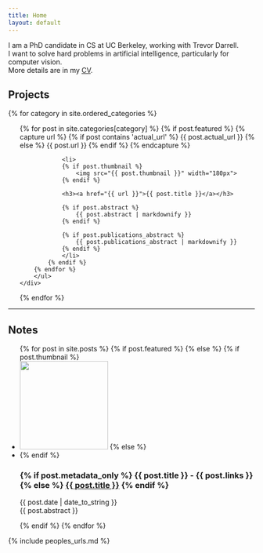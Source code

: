 ```yaml
---
title: Home
layout: default
---
```

I am a PhD candidate in CS at UC Berkeley, working with Trevor Darrell.
<br />
I want to solve hard problems in artificial intelligence, particularly for computer vision.
<br />
More details are in my [CV](/sergey_karayev_cv.pdf).

## Projects

<div class="grid">
{% for category in site.ordered_categories %}
    <div class="unit one-of-two">
        <ul class="projects">
        {% for post in site.categories[category] %}
            {% if post.featured %}
                <!--
                    Can pull the code to process different types of project displays
                    into a plugin later.
                -->
                {% capture url %}
                    {% if post contains 'actual_url' %}
                        {{ post.actual_url }}
                    {% else %}
                        {{ post.url }}
                    {% endif %}
                {% endcapture %}

                <li>
                {% if post.thumbnail %}
                    <img src="{{ post.thumbnail }}" width="180px">
                {% endif %}

                <h3><a href="{{ url }}">{{ post.title }}</a></h3>

                {% if post.abstract %}
                    {{ post.abstract | markdownify }}
                {% endif %}

                {% if post.publications_abstract %}
                    {{ post.publications_abstract | markdownify }}
                {% endif %}
                </li>
            {% endif %}
        {% endfor %}
        </ul>
    </div>
{% endfor %}
</div>

---

<h2>Notes</h2>
<ul class="projects">
{% for post in site.posts %}
    {% if post.featured %}
    {% else %}
{% if post.thumbnail %}
<li>
<img src="{{ post.thumbnail }}" width="180px" />
{% else %}
<li class="nothumb">
{% endif %}
        <h3>
{% if post.metadata_only %}
<span markdown="1">{{ post.title }} - {{ post.links }}</span>
{% else %}
<span markdown="1"><a href="{{ post.url }}">{{ post.title }}</a></span>
{% endif %}
        </h3>
        <p markdown="1">
{{ post.date | date_to_string }}<br />
{{ post.abstract }}
        </p>
    </li>
    {% endif %}
{% endfor %}
</ul>

{% include peoples_urls.md %}
